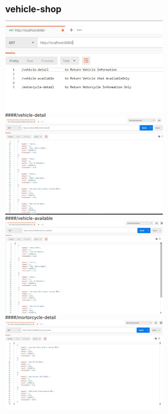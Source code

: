 # vehicle-shop

![localhost](img/f.jpg?raw=true)
####/vehicle-detail
![localhost](img/vehicle-detail.jpg?raw=true)
####/vehicle-available
![localhost](img/vehicle-available.jpg?raw=true)
####/mortorcycle-detail
![localhost](img/motor.jpg?raw=true)